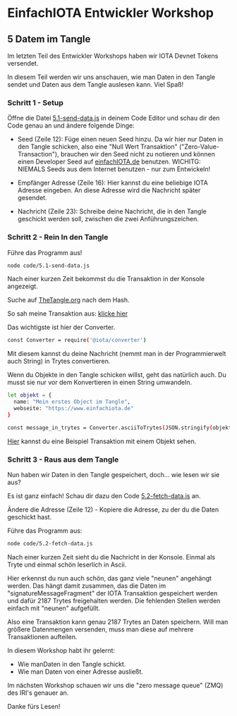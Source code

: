 # EinfachIOTA Entwickler Workshop 
## 5 Datem im Tangle

Im letzten Teil des Entwickler Workshops haben wir IOTA Devnet Tokens versendet.

In diesem Teil werden wir uns anschauen, wie man Daten in den Tangle sendet und Daten aus dem Tangle auslesen kann. Viel Spaß!

### Schritt 1 - Setup

Öffne die Datei [5.1-send-data.js](5.1-send-data.js) in deinem Code Editor und schau dir den Code genau an und ändere folgende Dinge: 

- Seed (Zeile 12): Füge einen neuen Seed hinzu. Da wir hier nur Daten in den Tangle schicken, also eine "Null Wert Transaktion" ("Zero-Value-Transaction"), brauchen wir den Seed nicht zu notieren und können einen Developer Seed auf  [einfachIOTA.de](https://www.einfachiota.de/#/devtools) benutzen.
WICHITG: NIEMALS Seeds aus dem Internet benutzen - nur zum Entwickeln!

- Empfänger Adresse (Zeile 16): Hier kannst du eine beliebige IOTA Adresse eingeben. An diese Adresse wird die Nachricht später gesendet. 

- Nachricht (Zeile 23): Schreibe deine Nachricht, die in den Tangle geschickt werden soll, zwischen die zwei Anführungszeichen.

### Schritt 2 - Rein In den Tangle

Führe das Programm aus! 

```bash
node code/5.1-send-data.js
```

Nach einer kurzen Zeit bekommst du die Transaktion in der Konsole angezeigt.

Suche auf [TheTangle.org](https://devnet.thetangle.org) nach dem Hash.

So sah meine Transaktion aus: [klicke hier](https://devnet.thetangle.org/transaction/TNMLUPXUYNEQJHKOUHZ9OIYYDZJDMAKN9OEJOPYKNFMLAUERQEHGHKQRWDPVCLJCJZPLQOOBDP9ZIG999)

Das wichtigste ist hier der Converter. 

```bash
const Converter = require('@iota/converter')
```

Mit diesem kannst du deine Nachricht (nemmt man in der Programmierwelt auch String) in Trytes convertieren. 

Wenn du Objekte in den Tangle schicken willst, geht das natürlich auch. Du musst sie nur vor dem Konvertieren in einen String umwandeln.

```bash
let objekt = {
  name: "Mein erstes Object im Tangle",
  webseite: "https://www.einfachiota.de"
}

const message_in_trytes = Converter.asciiToTrytes(JSON.stringify(objekt))

```
[Hier](https://devnet.thetangle.org/transaction/ZBJRPNOHTNTBBCMCCRHRJBDMEODBFUCJUSMLFBUIDOMEIUFOSHLTGUXNUXOXCKJYLQIYTV9TLTCQBO999) kannst du eine Beispiel Transaktion mit einem Objekt sehen.


### Schritt 3 - Raus aus dem Tangle

Nun haben wir Daten in den Tangle gespeichert, doch... wie lesen wir sie aus?

Es ist ganz einfach! Schau dir dazu den Code [5.2-fetch-data.js](5.2-fetch-data.js) an. 


Ändere die Adresse (Zeile 12) - Kopiere die Adresse, zu der du die Daten geschickt hast.

Führe das Programm aus:

```bash
node code/5.2-fetch-data.js
```

Nach einer kurzen Zeit sieht du die Nachricht in der Konsole. Einmal als Tryte und einmal schön leserlich in Ascii.

Hier erkennst du nun auch schön, das ganz viele "neunen" angehängt werden. Das hängt damit zusammen, das die Daten im "signatureMessageFragment" der IOTA Transaktion gespeichert werden und dafür 2187 Trytes freigehalten werden. Die fehlenden Stellen werden einfach mit "neunen" aufgefüllt.

Also eine Transaktion kann genau 2187 Trytes an Daten speichern. Will man größere Datenmengen versenden, muss man diese auf mehrere Transaktionen aufteilen.


In diesem Workshop habt ihr gelernt:
- Wie manDaten in den Tangle schickt.
- Wie man Daten von einer Adresse ausließt. 

Im nächsten Workshop schauen wir uns die "zero message queue" (ZMQ) des IRI's genauer an. 

Danke fürs Lesen! 